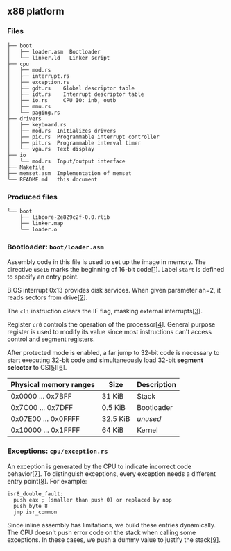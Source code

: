 ## x86 platform
### Files
```
├── boot
│   ├── loader.asm  Bootloader
│   └── linker.ld   Linker script
├── cpu
│   ├── mod.rs
│   ├── interrupt.rs
│   ├── exception.rs
│   ├── gdt.rs    Global descriptor table
│   ├── idt.rs    Interrupt descriptor table
│   ├── io.rs     CPU IO: inb, outb
│   ├── mmu.rs
│   └── paging.rs
├── drivers
│   ├── keyboard.rs
│   ├── mod.rs  Initializes drivers
│   ├── pic.rs  Programmable interrupt controller
│   ├── pit.rs  Programmable interval timer
│   └── vga.rs  Text display
├── io
│   └── mod.rs  Input/output interface
├── Makefile
├── memset.asm  Implementation of memset
└── README.md   this document
```

### Produced files
```
└── boot
    ├── libcore-2e829c2f-0.0.rlib
    ├── linker.map
    └── loader.o
```

### Bootloader: `boot/loader.asm`

Assembly code in this file is used to set up the image in memory.
The directive `use16` marks the beginning of 16-bit code[[1]]. Label `start` is defined to specify an entry point.

BIOS interrupt 0x13 provides disk services. When given parameter ah=2, it reads sectors from drive[[2]].

The `cli` instruction clears the IF flag, masking external interrupts[[3]].

Register `cr0` controls the operation of the processor[[4]]. General purpose register is used to modify its value since most instructions can't access control and segment registers.

After protected mode is enabled, a far jump to 32-bit code is necessary to start executing 32-bit code and simultaneously load 32-bit **segment selector** to CS[[5]][[6]].

| Physical memory ranges | Size     | Description |
| ---------------------- | -------- | ----------- |
| 0x0000 ... 0x7BFF      | 31 KiB   | Stack       |
| 0x7C00 ... 0x7DFF      | 0.5 KiB  | Bootloader  |
| 0x07E00 ... 0x0FFFF    | 32.5 KiB | _unused_    |
| 0x10000 ... 0x1FFFF    | 64 KiB   | Kernel      |

### Exceptions: `cpu/exception.rs`

An exception is generated by the CPU to indicate incorrect code behavior[[7]]. To distinguish exceptions, every exception needs a different entry point[[8]]. For example:
```
isr8_double_fault:
  push eax ; (smaller than push 0) or replaced by nop
  push byte 8
  jmp isr_common
```
Since inline assembly has limitations, we build these entries dynamically. The CPU doesn't push error code on the stack when calling some exceptions. In these cases, we push a dummy value to justify the stack[[9]].

[1]: http://www.nasm.us/doc/nasmdoc6.html#section-6.1.1 "6.1.1 USE16 & USE32: Aliases for BITS"
[2]: http://en.wikipedia.org/wiki/INT_13H#INT_13h_AH.3D02h:_Read_Sectors_From_Drive "INT 13h AH=02h: Read Sectors From Drive"
[3]: http://faydoc.tripod.com/cpu/cli.htm "CLI - Clear Interrupt Flag"
[4]: http://en.wikipedia.org/wiki/Control_register#CR0
[5]: http://www.c-jump.com/CIS77/ASM/Memory/M77_0290_segment_registers_protected.htm "Segment Registers in Protected Mode"
[6]: http://stackoverflow.com/questions/9113310/segment-selector-in-ia-32 "Segment Selector in IA-32"
[7]: http://wiki.osdev.org/Exceptions "Exceptions - OSDev Wiki"
[8]: http://www.srcf.ucam.org/piipkernel/git_repository/kernel/src/isr.asm
[9]: http://www.xxeo.com/single-byte-or-small-x86-opcodes
